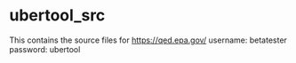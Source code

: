 ubertool_src
============
This contains the source files for https://qed.epa.gov/
username: betatester
password: ubertool
